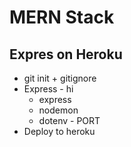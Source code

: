 # MERN Stack

## Expres on Heroku

* git init + gitignore
* Express - hi
    * express
    * nodemon
    * dotenv - PORT
* Deploy to heroku